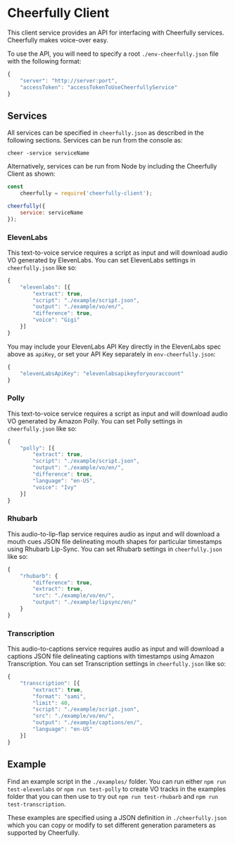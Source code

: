 # Cheerfully Client

This client service provides an API for interfacing with Cheerfully services. Cheerfully makes voice-over easy.

To use the API, you will need to specify a root `./env-cheerfully.json` file with the following format:

```javascript
{
    "server": "http://server:port",
    "accessToken": "accessTokenToUseCheerfullyService"
}
```

## Services

All services can be specified in `cheerfully.json` as described in the following sections. Services can be run from the console as:

```console
cheer -service serviceName
```

Alternatively, services can be run from Node by including the Cheerfully Client as shown:

```javascript
const
    cheerfully = require('cheerfully-client');

cheerfully({
    service: serviceName
});
```

### ElevenLabs

This text-to-voice service requires a script as input and will download audio VO generated by ElevenLabs. You can set ElevenLabs settings in `cheerfully.json` like so:

```javascript
{
    "elevenlabs": [{
        "extract": true,
        "script": "./example/script.json",
        "output": "./example/vo/en/",
        "difference": true,
        "voice": "Gigi"
    }]
}
```

You may include your ElevenLabs API Key directly in the ElevenLabs spec above as `apiKey`, or set your API Key separately in `env-cheerfully.json`:

```javascript
{
    "elevenLabsApiKey": "elevenlabsapikeyforyouraccount"
}
```

### Polly

This text-to-voice service requires a script as input and will download audio VO generated by Amazon Polly. You can set Polly settings in `cheerfully.json` like so:

```javascript
{
    "polly": [{
        "extract": true,
        "script": "./example/script.json",
        "output": "./example/vo/en/",
        "difference": true,
        "language": "en-US",
        "voice": "Ivy"
    }]
}
```

### Rhubarb

This audio-to-lip-flap service requires audio as input and will download a mouth cues JSON file delineating mouth shapes for particular timestamps using Rhubarb Lip-Sync. You can set Rhubarb settings in `cheerfully.json` like so:

```javascript
{
    "rhubarb": {
        "difference": true,
        "extract": true,
        "src": "./example/vo/en/",
        "output": "./example/lipsync/en/"
    }
}
```

### Transcription

This audio-to-captions service requires audio as input and will download a captions JSON file delineating captions with timestamps using Amazon Transcription. You can set Transcription settings in `cheerfully.json` like so:

```javascript
{
    "transcription": [{
        "extract": true,
        "format": "sami",
        "limit": 40,
        "script": "./example/script.json",
        "src": "./example/vo/en/",
        "output": "./example/captions/en/",
        "language": "en-US"
    }]
}
```

## Example

Find an example script in the `./examples/` folder. You can run either `npm run test-elevenlabs` or `npm run test-polly` to create VO tracks in the examples folder that you can then use to try out `npm run test-rhubarb` and `npm run test-transcription`.

These examples are specified using a JSON definition in `./cheerfully.json` which you can copy or modify to set different generation parameters as supported by Cheerfully.
